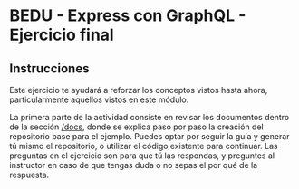 # BEDU - Express con GraphQL - Ejercicio final

## Instrucciones

Este ejercicio te ayudará a reforzar los conceptos vistos hasta ahora, particularmente aquellos vistos en este módulo.

La primera parte de la actividad consiste en revisar los documentos dentro de la sección [/docs](/docs/), donde se explica paso por paso la creación del repositorio base para el ejemplo. Puedes optar por seguir la guía y generar tú mismo el repositorio, o utilizar el código existente para continuar. Las preguntas en el ejercicio son para que tú las respondas, y preguntes al instructor en caso de que tengas duda o no sepas el por qué de la respuesta.

